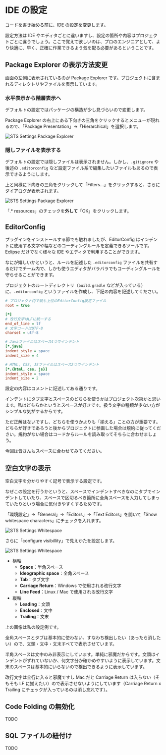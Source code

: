 # IDE の設定

コードを書き始める前に、IDE の設定を変更します。

設定方法は IDE やエディタごとに違いますし、設定の箇所や内容はプロジェクトごとに違うでしょう。ここで覚えて欲しいのは、プロのエンジニアとして、より快適に、早く、正確に作業できるよう気を配る必要があるということです。

## Package Explorer の表示方法変更

画面の左側に表示されているのが Package Explorer です。プロジェクトに含まれるディレクトリやファイルを表示しています。

### 水平表示から階層表示へ

デフォルトの設定ではパッケージの構造が少し見づらいので変更します。

Package Explorer の右上にある下向きの三角をクリックするとメニューが現れるので、「Package Presentation」→「Hierarchical」を選択します。

![STS Settings Package Explorer](/assets/sts-settings-pe-1.png)

### 隠しファイルを表示する

デフォルトの設定では隠しファイルは表示されません。しかし、```.gitignore``` や後述の ```.editorconfig``` など設定ファイル系で編集したいファイルもあるので表示できるようにします。

上と同様に下向きの三角をクリックして「Filters...」をクリックすると、さらにダイアログが表示されます。

![STS Settings Package Explorer](/assets/sts-settings-pe-2.png)

「.\* resources」のチェックを**外して**「OK」をクリックします。

## EditorConfig

プラグインをインストールする節でも触れましたが、EditorConfig はインデントに使用する文字や幅などのコーディングルールを定義できるツールです。Eclipse だけでなく様々な IDE やエディタで利用することができます。

なにが嬉しいかというと、ルールを記述した ```.editorconfig``` ファイルを共有するだけでチーム内で、しかも使うエディタがバラバラでもコーディングルールを守らせることができます。

プロジェクトのルートディレクトリ（```build.gradle``` などが入っている）に、```.editorconfig``` というファイルを作成し、下記の内容を記述してください。

```ini
# プロジェクト内で最も上位のEditorConfig設定ファイル
root = true

[*]
# 改行文字はLFに統一する
end_of_line = lf
# 文字コードはUTF-8
charset = utf-8

# Javaファイルはスペース4つでインデント
[*.java]
indent_style = space
indent_size = 4

# HTML, CSS, JSファイルはスペース2つでインデント
[*.{html, css, js}]
indent_style = space
indent_size = 2
```

設定の内容はコメントに記述してある通りです。

インデントにタブ文字とスペースのどちらを使うかはプロジェクト次第かと思います。私はどちらかというとスペースが好きです。扱う文字の種類が少ない方がシンプルな気がするからです。

ただ正解はないですし、どちらを使うかよりも「揃える」ことの方が重要です。どちらが好きであろうと後からプロジェクトに参画した場合は規約に従ってください。規約がない場合はコードからルールを読み取ってそちらに合わせましょう。

今回は皆さんもスペースに合わせてみてください。

## 空白文字の表示

空白文字を分かりやすく記号で表示する設定です。

なぜこの設定を行うかというと、スペースでインデントすべきなのにタブでインデントしていたり、スペースで区切るべき箇所に全角スペースを入力してしまっていたりという場合に気付きやすくするためです。

「環境設定」→「General」→「Editors」→「Text Editors」を開いて「Show whitespace characters」にチェックを入れます。

![STS Settings Whitespace](/assets/sts-settings-whitespace-1.png)

さらに「configure visibillity」で見えかたを設定します。

![STS Settings Whitespace](/assets/sts-settings-whitespace-2.png)

* 横軸
    * **Space**：半角スペース
    * **Ideographic space**：全角スペース
    * **Tab**：タブ文字
    * **Carriage Return**：Windows で使用される改行文字
    * **Line Feed**：Linux / Mac で使用される改行文字
* 縦軸
    * **Leading**：文頭
    * **Enclosed**：文中
    * **Trailing**：文末

上の画像は私の設定例です。

全角スペースとタブは基本的に使わない、すなわち検出したい（あったら消したい）ので、文頭・文中・文末すべてで表示させています。

半角スペースは文中のみ非表示にしています。単純に邪魔だからです。文頭はインデントがずれていないか、何文字分か確かめやすいように表示しています。文末のスペースは基本的にいらないので検出できるように表示しています。

改行文字は全行に入ると邪魔ですし Mac だと Carriage Return は入らない（そもそも LF に揃えたい）ので表示させないようにしています（Carriage Return x Trailing にチェックが入っているのは消し忘れです）。

## Code Folding の無効化

TODO

## SQL ファイルの紐付け

TODO
